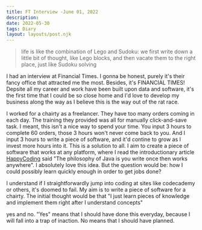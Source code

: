 ```yaml
---
title: FT Interview -June 01, 2022
description:
date: 2022-05-30
tags: Diary
layout: layouts/post.njk
---
```


> life is like the combination of Lego and Sudoku: we first write down a little bit of thought, like Lego blocks, and then vacate them to the right place, just like Sudoku solving

I had an interview at Financial Times. I gonna be honest, purely it's their fancy office that attracted me the most. Besides, it's FINANCIAL TIMES! Depsite all my career and work have been built upon data and software, it's the first time that I could be so close home and I'd love to develop my business along the way as I believe this is the way out of the rat race.

I worked for a chairty as a freelancer. They have too many orders coming in each day. The training they provided was all for manually click-and-save task. I meant, this isn't a nice way to spend your time. You input 3 hours to complete 60 orders, those 3 hours won't never come back to you. And I input  3 hours to write a piece of software, and it'd contine to grow as I invest more hours into it. This is a solution to all. I aim to create a piece of software that works at any platform, where I read the introductionary article [HappyCoding](https://happycoding.io/about/) said "The philosophy of Java is you write once then works anywhere". I absolutely love this idea. But the question would be: how I could possibly learn quickly enough in order to get jobs done?

I understand if I straightforwardly jump into coding at sites like codecademy or others, it's doomed to fail. My aim is to write a piece of software for a chairty. The initial thought would be that "I just learn pieces of knowledge and implement them right after I understand concepts" 

yes and no. "Yes" means that I should have done this everyday, because I will fall into a trap of inaction. No means that I should have planned. 
